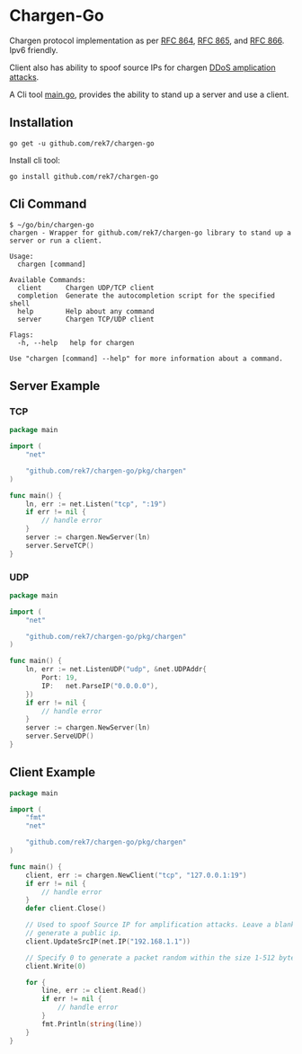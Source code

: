 # Chargen-Go
Chargen protocol implementation as per [RFC 864](https://www.rfc-editor.org/rfc/rfc864), [RFC 865](https://www.rfc-editor.org/rfc/rfc865), and [RFC 866](https://www.rfc-editor.org/rfc/rfc866). Ipv6 friendly.

Client also has ability to spoof source IPs for chargen [DDoS amplication attacks](https://www.link11.com/en/blog/threat-landscape/chargen-flood-attacks-explained/).

A Cli tool [main.go](./main.go), provides the ability to stand up a server and use a client.


## Installation
`go get -u github.com/rek7/chargen-go`

Install cli tool:

`go install github.com/rek7/chargen-go`



## Cli Command
```
$ ~/go/bin/chargen-go
chargen - Wrapper for github.com/rek7/chargen-go library to stand up a server or run a client.

Usage:
  chargen [command]

Available Commands:
  client      Chargen UDP/TCP client
  completion  Generate the autocompletion script for the specified shell
  help        Help about any command
  server      Chargen TCP/UDP client

Flags:
  -h, --help   help for chargen

Use "chargen [command] --help" for more information about a command.
```


## Server Example
### TCP
```go
package main

import (
	"net"

	"github.com/rek7/chargen-go/pkg/chargen"
)

func main() {
	ln, err := net.Listen("tcp", ":19")
	if err != nil {
		// handle error
	}
	server := chargen.NewServer(ln)
	server.ServeTCP()
}
```
### UDP
```go
package main

import (
    "net"

    "github.com/rek7/chargen-go/pkg/chargen"
)

func main() {
    ln, err := net.ListenUDP("udp", &net.UDPAddr{
        Port: 19,
        IP:   net.ParseIP("0.0.0.0"),
    })
    if err != nil {
        // handle error
    }
    server := chargen.NewServer(ln)
    server.ServeUDP()
}
```

## Client Example
```go
package main

import (
    "fmt"
    "net"

    "github.com/rek7/chargen-go/pkg/chargen"
)

func main() {
    client, err := chargen.NewClient("tcp", "127.0.0.1:19")
    if err != nil {
        // handle error
    }
    defer client.Close()

    // Used to spoof Source IP for amplification attacks. Leave a blank IP if you want it to randomly
    // generate a public ip.
    client.UpdateSrcIP(net.IP("192.168.1.1"))

    // Specify 0 to generate a packet random within the size 1-512 bytes.
    client.Write(0)

    for {
        line, err := client.Read()
        if err != nil {
            // handle error
        }
        fmt.Println(string(line))
    }
}
```